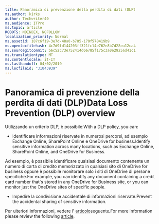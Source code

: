 ```yaml
---
title: Panoramica di prevenzione della perdita di dati (DLP)
ms.author: kirks
author: Techwriter40
ms.audience: ITPro
ms.topic: article
ROBOTS: NOINDEX, NOFOLLOW
localization_priority: Normal
ms.assetid: 187c6f19-3e7d-48a0-b785-170f578419b9
ms.openlocfilehash: 4c7d9fd144203ff321fc14e762e8b7d28ea12ca4
ms.sourcegitcommit: 56c52c73e752414d66785f175c3a0e2925ad41c1
ms.translationtype: MT
ms.contentlocale: it-IT
ms.lasthandoff: 04/02/2019
ms.locfileid: "31043939"
---
```

# <a name="data-loss-prevention-dlp-overview"></a><span data-ttu-id="ebc5a-102">Panoramica di prevenzione della perdita di dati (DLP)</span><span class="sxs-lookup"><span data-stu-id="ebc5a-102">Data Loss Prevention (DLP) overview</span></span>

<span data-ttu-id="ebc5a-103">Utilizzando un criterio DLP, è possibile:</span><span class="sxs-lookup"><span data-stu-id="ebc5a-103">With a DLP policy, you can:</span></span>

- <span data-ttu-id="ebc5a-104">Identificare informazioni riservate in numerosi percorsi, ad esempio Exchange Online, SharePoint Online e OneDrive for business.</span><span class="sxs-lookup"><span data-stu-id="ebc5a-104">Identify sensitive information across many locations, such as Exchange Online, SharePoint Online, and OneDrive for Business.</span></span>


<span data-ttu-id="ebc5a-105">Ad esempio, è possibile identificare qualsiasi documento contenente un numero di carta di credito memorizzato in qualsiasi sito di OneDrive for business oppure è possibile monitorare solo i siti di OneDrive di persone specifiche.</span><span class="sxs-lookup"><span data-stu-id="ebc5a-105">For example, you can identify any document containing a credit card number that's stored in any OneDrive for Business site, or you can monitor just the OneDrive sites of specific people.</span></span>

- <span data-ttu-id="ebc5a-106">Impedire la condivisione accidentale di informazioni riservate.</span><span class="sxs-lookup"><span data-stu-id="ebc5a-106">Prevent the accidental sharing of sensitive information.</span></span>


<span data-ttu-id="ebc5a-107">Per ulteriori informazioni, vedere l' [articolo](https://docs.microsoft.com/en-us/office365/securitycompliance/data-loss-prevention-policies)seguente.</span><span class="sxs-lookup"><span data-stu-id="ebc5a-107">For more information please review the following [article](https://docs.microsoft.com/en-us/office365/securitycompliance/data-loss-prevention-policies).</span></span>

